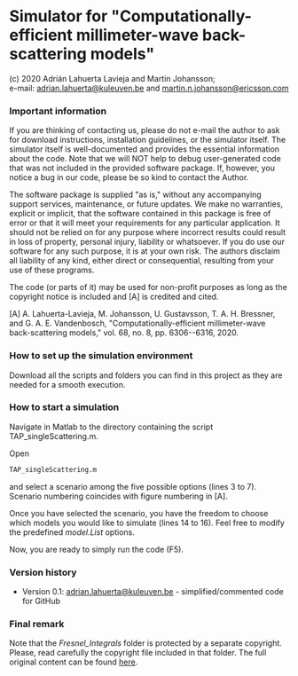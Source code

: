 # Simulator for "Computationally-efficient millimeter-wave back-scattering models"
(c) 2020 Adrián Lahuerta Lavieja and Martin Johansson;  
e-mail: adrian.lahuerta@kuleuven.be and martin.n.johansson@ericsson.com

### Important information

If you are thinking of contacting us, please do not e-mail the author to ask for download instructions, installation guidelines, or the simulator itself. The simulator itself is well-documented and provides the essential information about the code. Note that we will NOT help to debug user-generated code that was not included in the provided software package. If, however, you notice a bug in our code, please be so kind to contact the Author.

The software package is supplied "as is," without any accompanying support services, maintenance, or future updates. We make no warranties, explicit or implicit, that the software contained in this package is free of error or that it will meet your requirements for any particular application. It should not be relied on for any purpose where incorrect results could result in loss of property, personal injury, liability or whatsoever. If you do use our software for any such purpose, it is at your own risk. The authors disclaim all liability of any kind, either direct or consequential, resulting from your use of these programs.

The code (or parts of it) may be used for non-profit purposes as long as the copyright notice is included and [A] is credited and cited.

[A] A. Lahuerta-Lavieja, M. Johansson, U. Gustavsson, T. A. H. Bressner, and G. A. E. Vandenbosch, "Computationally-efficient millimeter-wave back-scattering models," vol. 68, no. 8, pp. 6306--6316, 2020.

### How to set up the simulation environment

Download all the scripts and folders you can find in this project as they are needed for a smooth execution.

### How to start a simulation

Navigate in Matlab to the directory containing the script TAP_singleScattering.m.

Open 

```sh
TAP_singleScattering.m
``` 
and select a scenario among the five possible options (lines 3 to 7). Scenario numbering coincides with figure numbering in [A]. 

Once you have selected the scenario, you have the freedom to choose which models you would like to simulate (lines 14 to 16). Feel free to modify the predefined _model.List_ options. 

Now, you are ready to simply run the code (F5).

### Version history
- Version 0.1: adrian.lahuerta@kuleuven.be - simplified/commented code for GitHub

### Final remark

 Note that the _Fresnel_Integrals_ folder is protected by a separate copyright. Please, read carefully the copyright file included in that folder. The full original content can be found [here](https://mathworks.com/matlabcentral/fileexchange/28765-fresnels-and-fresnelc). 
